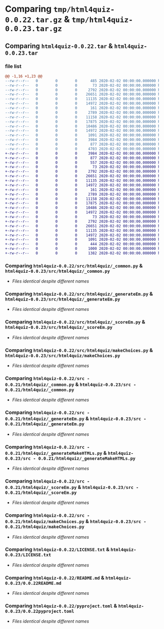 # Comparing `tmp/html4quiz-0.0.22.tar.gz` & `tmp/html4quiz-0.0.23.tar.gz`

## Comparing `html4quiz-0.0.22.tar` & `html4quiz-0.0.23.tar`

### file list

```diff
@@ -1,16 +1,23 @@
--rw-r--r--   0        0        0      485 2020-02-02 00:00:00.000000 html4quiz-0.0.22/updatePackage.txt
--rw-r--r--   0        0        0       73 2020-02-02 00:00:00.000000 html4quiz-0.0.22/src/html4quiz/__init__.py
--rw-r--r--   0        0        0     2792 2020-02-02 00:00:00.000000 html4quiz-0.0.22/src/html4quiz/_common.py
--rw-r--r--   0        0        0    26651 2020-02-02 00:00:00.000000 html4quiz-0.0.22/src/html4quiz/_generateEm.py
--rw-r--r--   0        0        0    11135 2020-02-02 00:00:00.000000 html4quiz-0.0.22/src/html4quiz/_scoreEm.py
--rw-r--r--   0        0        0    14972 2020-02-02 00:00:00.000000 html4quiz-0.0.22/src/html4quiz/makeChoices.py
--rw-r--r--   0        0        0      161 2020-02-02 00:00:00.000000 html4quiz-0.0.22/src - 0.0.21/html4quiz/__init__.py
--rw-r--r--   0        0        0     2789 2020-02-02 00:00:00.000000 html4quiz-0.0.22/src - 0.0.21/html4quiz/_common.py
--rw-r--r--   0        0        0    11158 2020-02-02 00:00:00.000000 html4quiz-0.0.22/src - 0.0.21/html4quiz/_generateEm.py
--rw-r--r--   0        0        0    17875 2020-02-02 00:00:00.000000 html4quiz-0.0.22/src - 0.0.21/html4quiz/_generateMakeHTMLs.py
--rw-r--r--   0        0        0    10486 2020-02-02 00:00:00.000000 html4quiz-0.0.22/src - 0.0.21/html4quiz/_scoreEm.py
--rw-r--r--   0        0        0    14972 2020-02-02 00:00:00.000000 html4quiz-0.0.22/src - 0.0.21/html4quiz/makeChoices.py
--rw-r--r--   0        0        0     1091 2020-02-02 00:00:00.000000 html4quiz-0.0.22/LICENSE.txt
--rw-r--r--   0        0        0     3984 2020-02-02 00:00:00.000000 html4quiz-0.0.22/README.md
--rw-r--r--   0        0        0      877 2020-02-02 00:00:00.000000 html4quiz-0.0.22/pyproject.toml
--rw-r--r--   0        0        0     4703 2020-02-02 00:00:00.000000 html4quiz-0.0.22/PKG-INFO
+-rw-r--r--   0        0        0     3984 2020-02-02 00:00:00.000000 html4quiz-0.0.23/0.0.22README.md
+-rw-r--r--   0        0        0      877 2020-02-02 00:00:00.000000 html4quiz-0.0.23/0.0.22pyproject.toml
+-rw-r--r--   0        0        0      557 2020-02-02 00:00:00.000000 html4quiz-0.0.23/updatePackage.txt
+-rw-r--r--   0        0        0       73 2020-02-02 00:00:00.000000 html4quiz-0.0.23/src/html4quiz/__init__.py
+-rw-r--r--   0        0        0     2792 2020-02-02 00:00:00.000000 html4quiz-0.0.23/src/html4quiz/_common.py
+-rw-r--r--   0        0        0    26651 2020-02-02 00:00:00.000000 html4quiz-0.0.23/src/html4quiz/_generateEm.py
+-rw-r--r--   0        0        0    11135 2020-02-02 00:00:00.000000 html4quiz-0.0.23/src/html4quiz/_scoreEm.py
+-rw-r--r--   0        0        0    14972 2020-02-02 00:00:00.000000 html4quiz-0.0.23/src/html4quiz/makeChoices.py
+-rw-r--r--   0        0        0      161 2020-02-02 00:00:00.000000 html4quiz-0.0.23/src - 0.0.21/html4quiz/__init__.py
+-rw-r--r--   0        0        0     2789 2020-02-02 00:00:00.000000 html4quiz-0.0.23/src - 0.0.21/html4quiz/_common.py
+-rw-r--r--   0        0        0    11158 2020-02-02 00:00:00.000000 html4quiz-0.0.23/src - 0.0.21/html4quiz/_generateEm.py
+-rw-r--r--   0        0        0    17875 2020-02-02 00:00:00.000000 html4quiz-0.0.23/src - 0.0.21/html4quiz/_generateMakeHTMLs.py
+-rw-r--r--   0        0        0    10486 2020-02-02 00:00:00.000000 html4quiz-0.0.23/src - 0.0.21/html4quiz/_scoreEm.py
+-rw-r--r--   0        0        0    14972 2020-02-02 00:00:00.000000 html4quiz-0.0.23/src - 0.0.21/html4quiz/makeChoices.py
+-rw-r--r--   0        0        0       73 2020-02-02 00:00:00.000000 html4quiz-0.0.23/src - 0.0.22/html4quiz/__init__.py
+-rw-r--r--   0        0        0     2792 2020-02-02 00:00:00.000000 html4quiz-0.0.23/src - 0.0.22/html4quiz/_common.py
+-rw-r--r--   0        0        0    26651 2020-02-02 00:00:00.000000 html4quiz-0.0.23/src - 0.0.22/html4quiz/_generateEm.py
+-rw-r--r--   0        0        0    11135 2020-02-02 00:00:00.000000 html4quiz-0.0.23/src - 0.0.22/html4quiz/_scoreEm.py
+-rw-r--r--   0        0        0    14972 2020-02-02 00:00:00.000000 html4quiz-0.0.23/src - 0.0.22/html4quiz/makeChoices.py
+-rw-r--r--   0        0        0     1091 2020-02-02 00:00:00.000000 html4quiz-0.0.23/LICENSE.txt
+-rw-r--r--   0        0        0      444 2020-02-02 00:00:00.000000 html4quiz-0.0.23/README.md
+-rw-r--r--   0        0        0     1000 2020-02-02 00:00:00.000000 html4quiz-0.0.23/pyproject.toml
+-rw-r--r--   0        0        0     1382 2020-02-02 00:00:00.000000 html4quiz-0.0.23/PKG-INFO
```

### Comparing `html4quiz-0.0.22/src/html4quiz/_common.py` & `html4quiz-0.0.23/src/html4quiz/_common.py`

 * *Files identical despite different names*

### Comparing `html4quiz-0.0.22/src/html4quiz/_generateEm.py` & `html4quiz-0.0.23/src/html4quiz/_generateEm.py`

 * *Files identical despite different names*

### Comparing `html4quiz-0.0.22/src/html4quiz/_scoreEm.py` & `html4quiz-0.0.23/src/html4quiz/_scoreEm.py`

 * *Files identical despite different names*

### Comparing `html4quiz-0.0.22/src/html4quiz/makeChoices.py` & `html4quiz-0.0.23/src/html4quiz/makeChoices.py`

 * *Files identical despite different names*

### Comparing `html4quiz-0.0.22/src - 0.0.21/html4quiz/_common.py` & `html4quiz-0.0.23/src - 0.0.21/html4quiz/_common.py`

 * *Files identical despite different names*

### Comparing `html4quiz-0.0.22/src - 0.0.21/html4quiz/_generateEm.py` & `html4quiz-0.0.23/src - 0.0.21/html4quiz/_generateEm.py`

 * *Files identical despite different names*

### Comparing `html4quiz-0.0.22/src - 0.0.21/html4quiz/_generateMakeHTMLs.py` & `html4quiz-0.0.23/src - 0.0.21/html4quiz/_generateMakeHTMLs.py`

 * *Files identical despite different names*

### Comparing `html4quiz-0.0.22/src - 0.0.21/html4quiz/_scoreEm.py` & `html4quiz-0.0.23/src - 0.0.21/html4quiz/_scoreEm.py`

 * *Files identical despite different names*

### Comparing `html4quiz-0.0.22/src - 0.0.21/html4quiz/makeChoices.py` & `html4quiz-0.0.23/src - 0.0.21/html4quiz/makeChoices.py`

 * *Files identical despite different names*

### Comparing `html4quiz-0.0.22/LICENSE.txt` & `html4quiz-0.0.23/LICENSE.txt`

 * *Files identical despite different names*

### Comparing `html4quiz-0.0.22/README.md` & `html4quiz-0.0.23/0.0.22README.md`

 * *Files identical despite different names*

### Comparing `html4quiz-0.0.22/pyproject.toml` & `html4quiz-0.0.23/0.0.22pyproject.toml`

 * *Files identical despite different names*

